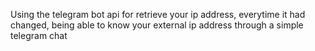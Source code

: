 Using the telegram bot api for retrieve your ip address,
everytime it had changed, being able to know your external ip address
through a simple telegram chat
